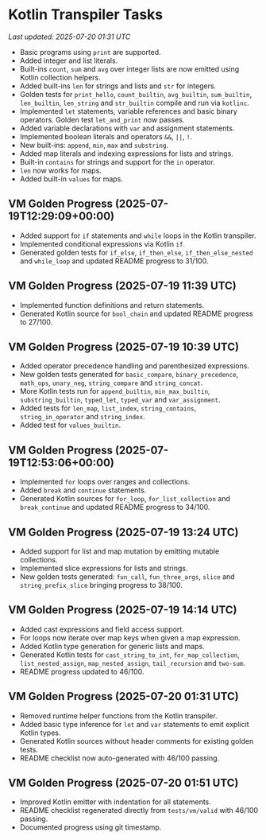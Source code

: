 # Kotlin Transpiler Tasks

_Last updated: 2025-07-20 01:31 UTC_

- Basic programs using `print` are supported.
- Added integer and list literals.
- Built-ins `count`, `sum` and `avg` over integer lists are now emitted using Kotlin collection helpers.
- Added built-ins `len` for strings and lists and `str` for integers.
- Golden tests for `print_hello`, `count_builtin`, `avg_builtin`, `sum_builtin`, `len_builtin`, `len_string` and `str_builtin` compile and run via `kotlinc`.
- Implemented `let` statements, variable references and basic binary operators. Golden test `let_and_print` now passes.
- Added variable declarations with `var` and assignment statements.
- Implemented boolean literals and operators `&&`, `||`, `!`.
- New built-ins: `append`, `min`, `max` and `substring`.
- Added map literals and indexing expressions for lists and strings.
- Built-in `contains` for strings and support for the `in` operator.
- `len` now works for maps.
- Added built-in `values` for maps.

## VM Golden Progress (2025-07-19T12:29:09+00:00)
- Added support for `if` statements and `while` loops in the Kotlin transpiler.
- Implemented conditional expressions via Kotlin `if`.
- Generated golden tests for `if_else`, `if_then_else`, `if_then_else_nested` and `while_loop` and updated README progress to 31/100.

## VM Golden Progress (2025-07-19 11:39 UTC)
- Implemented function definitions and return statements.
- Generated Kotlin source for `bool_chain` and updated README progress to 27/100.

## VM Golden Progress (2025-07-19 10:39 UTC)
- Added operator precedence handling and parenthesized expressions.
- New golden tests generated for `basic_compare`, `binary_precedence`, `math_ops`, `unary_neg`, `string_compare` and `string_concat`.
- More Kotlin tests run for `append_builtin`, `min_max_builtin`, `substring_builtin`, `typed_let`, `typed_var` and `var_assignment`.
- Added tests for `len_map`, `list_index`, `string_contains`, `string_in_operator` and `string_index`.
- Added test for `values_builtin`.

## VM Golden Progress (2025-07-19T12:53:06+00:00)
- Implemented `for` loops over ranges and collections.
- Added `break` and `continue` statements.
- Generated Kotlin sources for `for_loop`, `for_list_collection` and `break_continue` and updated README progress to 34/100.

## VM Golden Progress (2025-07-19 13:24 UTC)
- Added support for list and map mutation by emitting mutable collections.
- Implemented slice expressions for lists and strings.
- New golden tests generated: `fun_call`, `fun_three_args`, `slice` and `string_prefix_slice` bringing progress to 38/100.

## VM Golden Progress (2025-07-19 14:14 UTC)
- Added cast expressions and field access support.
- For loops now iterate over map keys when given a map expression.
- Added Kotlin type generation for generic lists and maps.
- Generated Kotlin tests for `cast_string_to_int`, `for_map_collection`, `list_nested_assign`, `map_nested_assign`, `tail_recursion` and `two-sum`.
- README progress updated to 46/100.

## VM Golden Progress (2025-07-20 01:31 UTC)
- Removed runtime helper functions from the Kotlin transpiler.
- Added basic type inference for `let` and `var` statements to emit explicit Kotlin types.
- Generated Kotlin sources without header comments for existing golden tests.
- README checklist now auto-generated with 46/100 passing.

## VM Golden Progress (2025-07-20 01:51 UTC)
- Improved Kotlin emitter with indentation for all statements.
- README checklist regenerated directly from `tests/vm/valid` with 46/100 passing.
- Documented progress using git timestamp.
